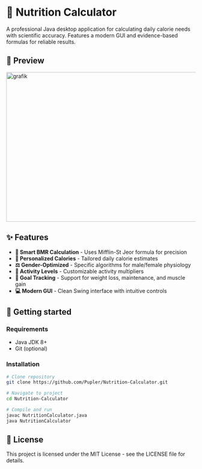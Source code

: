 # 🍎 Nutrition Calculator

A professional Java desktop application for calculating daily calorie needs with scientific accuracy. Features a modern GUI and evidence-based formulas for reliable results.


## 📸 Preview

<img width="637" height="397" alt="grafik" src="https://github.com/user-attachments/assets/39bb67ec-4cf5-4da6-af5d-d9ab591bf513" />

## ✨ Features

- **🧮 Smart BMR Calculation** - Uses Mifflin-St Jeor formula for precision
- **🎯 Personalized Calories** - Tailored daily calorie estimates  
- **⚖️ Gender-Optimized** - Specific algorithms for male/female physiology
- **🏃 Activity Levels** - Customizable activity multipliers
- **🎯 Goal Tracking** - Support for weight loss, maintenance, and muscle gain
- **💻 Modern GUI** - Clean Swing interface with intuitive controls

## 🚀 Getting started

### Requirements
- Java JDK 8+
- Git (optional)

### Installation
```bash
# Clone repository
git clone https://github.com/Pupler/Nutrition-Calculator.git

# Navigate to project
cd Nutrition-Calculator

# Compile and run
javac NutritionCalculator.java
java NutritionCalculator
```

## 📄 License

This project is licensed under the MIT License - see the LICENSE file for details.

